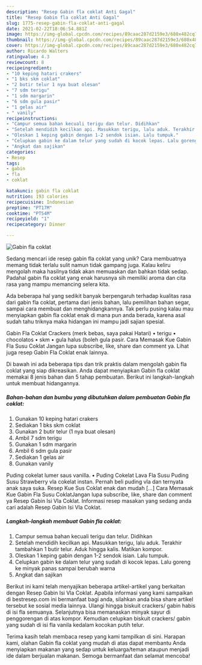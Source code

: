 ```yaml
---
description: "Resep Gabin fla coklat Anti Gagal"
title: "Resep Gabin fla coklat Anti Gagal"
slug: 1775-resep-gabin-fla-coklat-anti-gagal
date: 2021-02-22T18:06:54.881Z
image: https://img-global.cpcdn.com/recipes/89caac287d2159e3/680x482cq70/gabin-fla-coklat-foto-resep-utama.jpg
thumbnail: https://img-global.cpcdn.com/recipes/89caac287d2159e3/680x482cq70/gabin-fla-coklat-foto-resep-utama.jpg
cover: https://img-global.cpcdn.com/recipes/89caac287d2159e3/680x482cq70/gabin-fla-coklat-foto-resep-utama.jpg
author: Ricardo Walters
ratingvalue: 4.3
reviewcount: 8
recipeingredient:
- "10 keping hatari crakers"
- "1 bks skm coklat"
- "2 butir telur 1 nya buat olesan"
- "7 sdm terigu"
- "1 sdm margarin"
- "6 sdm gula pasir"
- "1 gelas air"
- " vanily"
recipeinstructions:
- "Campur semua bahan kecuali terigu dan telur. Didihkan"
- "Setelah mendidih kecilkan api. Masukkan terigu, lalu aduk. Terakhir tambahkan 1 butir telur. Aduk hingga kalis. Matikan kompor."
- "Oleskan 1 keping gabin dengan 1-2 sendok isian. Lalu tumpuk."
- "Celupkan gabin ke dalam telur yang sudah di kocok lepas. Lalu goreng ke minyak panas sampai berubah warna"
- "Angkat dan sajikan"
categories:
- Resep
tags:
- gabin
- fla
- coklat

katakunci: gabin fla coklat 
nutrition: 193 calories
recipecuisine: Indonesian
preptime: "PT17M"
cooktime: "PT54M"
recipeyield: "1"
recipecategory: Dinner

---
```



![Gabin fla coklat](https://img-global.cpcdn.com/recipes/89caac287d2159e3/680x482cq70/gabin-fla-coklat-foto-resep-utama.jpg)

Sedang mencari ide resep gabin fla coklat yang unik? Cara membuatnya memang tidak terlalu sulit namun tidak gampang juga. Kalau keliru mengolah maka hasilnya tidak akan memuaskan dan bahkan tidak sedap. Padahal gabin fla coklat yang enak harusnya sih memiliki aroma dan cita rasa yang mampu memancing selera kita.

Ada beberapa hal yang sedikit banyak berpengaruh terhadap kualitas rasa dari gabin fla coklat, pertama dari jenis bahan, lalu pemilihan bahan segar, sampai cara membuat dan menghidangkannya. Tak perlu pusing kalau mau menyiapkan gabin fla coklat enak di mana pun anda berada, karena asal sudah tahu triknya maka hidangan ini mampu jadi sajian spesial.

Gabin Fla Coklat Crackers (merk bebas, saya pakai Hatari) • terigu • chocolatos • skm • gula halus (boleh gula pasir. Cara Memasak Kue Gabin Fla Susu Coklat Jangan lupa subscribe, like, share dan comment ya. Lihat juga resep Gabin Fla Coklat enak lainnya.


Di bawah ini ada beberapa tips dan trik praktis dalam mengolah gabin fla coklat yang siap dikreasikan. Anda dapat menyiapkan Gabin fla coklat memakai 8 jenis bahan dan 5 tahap pembuatan. Berikut ini langkah-langkah untuk membuat hidangannya.

<!--inarticleads1-->

##### Bahan-bahan dan bumbu yang dibutuhkan dalam pembuatan Gabin fla coklat:

1. Gunakan 10 keping hatari crakers
1. Sediakan 1 bks skm coklat
1. Gunakan 2 butir telur (1 nya buat olesan)
1. Ambil 7 sdm terigu
1. Gunakan 1 sdm margarin
1. Ambil 6 sdm gula pasir
1. Sediakan 1 gelas air
1. Gunakan  vanily


Puding cokelat lumer saus vanilla. • Puding Cokelat Lava Fla Susu Puding Susu Strawberry vla cokelat instan. Pernah beli puding vla dan ternyata anak saya suka. Resep Kue Sus Coklat enak dan mudah […] Cara Memasak Kue Gabin Fla Susu CoklatJangan lupa subscribe, like, share dan comment ya Resep Gabin Isi Vla Coklat. Informasi resep masakan yang sedang anda cari adalah Resep Gabin Isi Vla Coklat. 

<!--inarticleads2-->

##### Langkah-langkah membuat Gabin fla coklat:

1. Campur semua bahan kecuali terigu dan telur. Didihkan
1. Setelah mendidih kecilkan api. Masukkan terigu, lalu aduk. Terakhir tambahkan 1 butir telur. Aduk hingga kalis. Matikan kompor.
1. Oleskan 1 keping gabin dengan 1-2 sendok isian. Lalu tumpuk.
1. Celupkan gabin ke dalam telur yang sudah di kocok lepas. Lalu goreng ke minyak panas sampai berubah warna
1. Angkat dan sajikan


Berikut ini kami telah menyajikan beberapa artikel-artikel yang berkaitan dengan Resep Gabin Isi Vla Coklat. Apabila informasi yang kami sampaikan di bestresep.com ini bermanfaat bagi anda, silahkan anda bisa share artikel tersebut ke sosial media lainnya. Ulangi hingga biskuit crackers/ gabin habis di isi fla semuanya. Selanjutnya bisa memanaskan minyak sayur di penggorengan di atas kompor. Kemudian celupkan biskuit crackers/ gabin yang sudah di isi fla vanila kedalam kocokan putih telur. 

Terima kasih telah membaca resep yang kami tampilkan di sini. Harapan kami, olahan Gabin fla coklat yang mudah di atas dapat membantu Anda menyiapkan makanan yang sedap untuk keluarga/teman ataupun menjadi ide dalam berjualan makanan. Semoga bermanfaat dan selamat mencoba!

